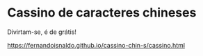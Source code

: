 # Cassino de caracteres chineses
Divirtam-se, é de grátis!

https://fernandoisnaldo.github.io/cassino-chin-s/cassino.html
